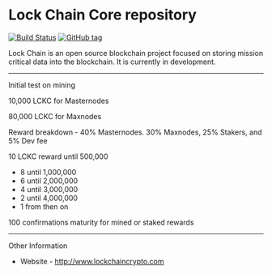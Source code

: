 Lock Chain Core repository
=====================================

[![Build Status](https://travis-ci.org/faetos/lockchain.png)](https://travis-ci.org/faetos/lockchain) [![GitHub tag](https://img.shields.io/github/tag/faetos/lockchain.svg)](https://github.com/faetos/lockchain/tree/v1.0.0)

Lock Chain is an open source blockchain project focused on storing mission critical data into the blockchain.  It is currently in development. 

------------------------

Initial test on mining

10,000 LCKC for Masternodes

80,000 LCKC for Maxnodes

Reward breakdown -  40% Masternodes. 30% Maxnodes, 25% Stakers, and 5% Dev fee

10 LCKC reward until 500,000
- 8 until 1,000,000
- 6 until 2,000,000
- 4 until 3,000,000
- 2 until 4,000,000
- 1 from then on 

100 confirmations maturity for mined or staked rewards


-------------------------

Other Information

- Website - http://www.lockchaincrypto.com
